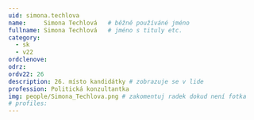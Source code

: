 ```yaml
---
uid: simona.techlova
name:     Simona Techlová  	# běžně používáné jméno
fullname: Simona Techlová 	# jméno s tituly etc.
category:
  - sk
  - v22
ordclenove: 
odrz: 
ordv22: 26
description: 26. místo kandidátky # zobrazuje se v lide
profession: Politická konzultantka
img: people/Simona_Techlova.png # zakomentuj radek dokud není fotka
# profiles:
---
```

